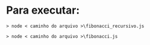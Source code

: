 # Para executar:


```
> node < caminho do arquivo >\fibonacci_recursivo.js
```

```
> node < caminho do arquivo >\fibonacci.js
```

